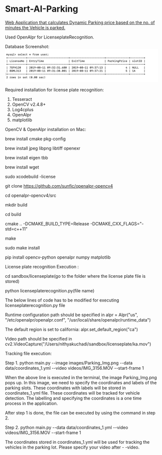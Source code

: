 # Smart-AI-Parking

[Web Application that calculates Dynamic Parking price based on the no. of minutes the Vehicle is parked.](https://github.com/NithyaKuchadi/GRUBHUB-Simulation-using-MERN-Stack/blob/master/README.md)

Used OpenAlpr for LicenseplateRecognition.

Database Screenshot:
![](Screenshots/1.png)

Required installation for license plate recognition:
1. Tesseract
2. OpenCV v2.4.8+ 
3. Log4cplus
4. OpenAlpr
5. matplotlib

OpenCV & OpenAlpr installation on Mac:

brew install cmake pkg-config

brew install jpeg libpng libtiff openexr

brew install eigen tbb

brew install wget

sudo xcodebuild -license

git clone https://github.com/sunfic/openalpr-opencv4

cd openalpr-opencv4/src

mkdir build

cd build

cmake .. -DCMAKE_BUILD_TYPE=Release -DCMAKE_CXX_FLAGS="-std=c++11"

make

sudo make install

pip install opencv-python openalpr numpy matplotlib

License plate recognition Execution :

cd sandbox/licenseplate(go to the folder where the license plate file is stored)

python licenseplaterecognition.py(file name)

The below lines of code has to be modified for executing licenseplaterecognition.py file

Runtime configuration path should be specified in
alpr = Alpr("us", "/etc/openalpr/openalpr.conf", "/usr/local/share/openalpr/runtime_data")

The default region is set to california:
alpr.set_default_region("ca")

Video path should be specified in
cv2.VideoCapture("/Users/nithyakuchadi/sandbox/licenseplate/ka.mov")

Tracking file execution:

Step 1. 
python main.py --image images/Parking_Img.png --data data/coordinates_1.yml --video videos/IMG_3156.MOV --start-frame 1

When the above line is executed in the terminal, the image Parking_Img.png pops up. In this image, we need to specify the coordinates and labels of the parking slots.
These coordinates with labels will be stored in coordinates_1.yml file. These coordinates will be tracked for vehicle detection. The labelling and specifying the coordinates is a one time process in the application.

After step 1 is done, the file can be executed by using the command in step 2.

Step 2.
python main.py --data data/coordinates_1.yml --video videos/IMG_3156.MOV --start-frame 1

The coordinates stored in coordinates_1.yml will be used for tracking the vehicles in the parking lot.
Please specify your video after - -video.
